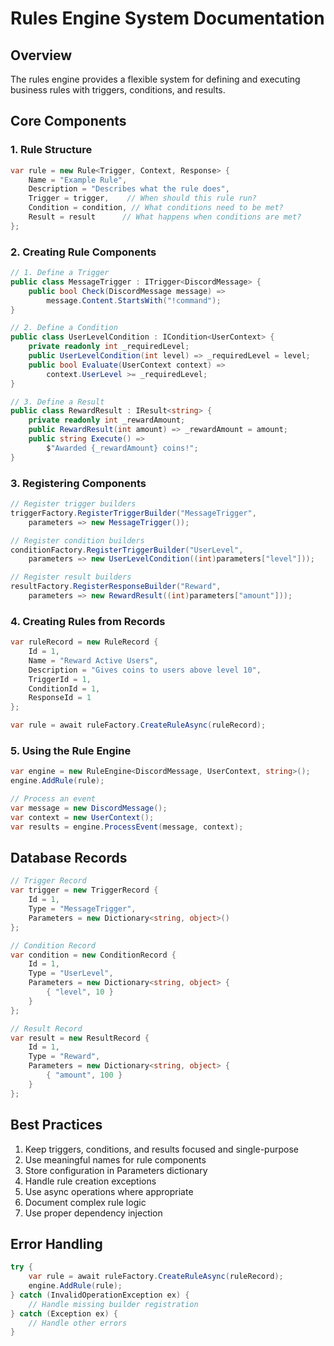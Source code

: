 # Rules Engine System Documentation

## Overview

The rules engine provides a flexible system for defining and executing business rules with triggers, conditions, and results.

## Core Components

### 1. Rule Structure

```csharp
var rule = new Rule<Trigger, Context, Response> {
    Name = "Example Rule",
    Description = "Describes what the rule does",
    Trigger = trigger,    // When should this rule run?
    Condition = condition, // What conditions need to be met?
    Result = result      // What happens when conditions are met?
};
```

### 2. Creating Rule Components

```csharp
// 1. Define a Trigger
public class MessageTrigger : ITrigger<DiscordMessage> {
    public bool Check(DiscordMessage message) => 
        message.Content.StartsWith("!command");
}

// 2. Define a Condition
public class UserLevelCondition : ICondition<UserContext> {
    private readonly int _requiredLevel;
    public UserLevelCondition(int level) => _requiredLevel = level;
    public bool Evaluate(UserContext context) => 
        context.UserLevel >= _requiredLevel;
}

// 3. Define a Result
public class RewardResult : IResult<string> {
    private readonly int _rewardAmount;
    public RewardResult(int amount) => _rewardAmount = amount;
    public string Execute() => 
        $"Awarded {_rewardAmount} coins!";
}
```

### 3. Registering Components

```csharp
// Register trigger builders
triggerFactory.RegisterTriggerBuilder("MessageTrigger", 
    parameters => new MessageTrigger());

// Register condition builders
conditionFactory.RegisterTriggerBuilder("UserLevel", 
    parameters => new UserLevelCondition((int)parameters["level"]));

// Register result builders
resultFactory.RegisterResponseBuilder("Reward", 
    parameters => new RewardResult((int)parameters["amount"]));
```

### 4. Creating Rules from Records

```csharp
var ruleRecord = new RuleRecord {
    Id = 1,
    Name = "Reward Active Users",
    Description = "Gives coins to users above level 10",
    TriggerId = 1,
    ConditionId = 1,
    ResponseId = 1
};

var rule = await ruleFactory.CreateRuleAsync(ruleRecord);
```

### 5. Using the Rule Engine

```csharp
var engine = new RuleEngine<DiscordMessage, UserContext, string>();
engine.AddRule(rule);

// Process an event
var message = new DiscordMessage();
var context = new UserContext();
var results = engine.ProcessEvent(message, context);
```

## Database Records

```csharp
// Trigger Record
var trigger = new TriggerRecord {
    Id = 1,
    Type = "MessageTrigger",
    Parameters = new Dictionary<string, object>()
};

// Condition Record
var condition = new ConditionRecord {
    Id = 1,
    Type = "UserLevel",
    Parameters = new Dictionary<string, object> {
        { "level", 10 }
    }
};

// Result Record
var result = new ResultRecord {
    Id = 1,
    Type = "Reward",
    Parameters = new Dictionary<string, object> {
        { "amount", 100 }
    }
};
```

## Best Practices

1. Keep triggers, conditions, and results focused and single-purpose
2. Use meaningful names for rule components
3. Store configuration in Parameters dictionary
4. Handle rule creation exceptions
5. Use async operations where appropriate
6. Document complex rule logic
7. Use proper dependency injection

## Error Handling

```csharp
try {
    var rule = await ruleFactory.CreateRuleAsync(ruleRecord);
    engine.AddRule(rule);
} catch (InvalidOperationException ex) {
    // Handle missing builder registration
} catch (Exception ex) {
    // Handle other errors
}
```